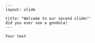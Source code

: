	---
	layout: slide
	
	title: "Welcome to our second slide!"
	did you ever see a gondola!
	---
	
	Your text
	

